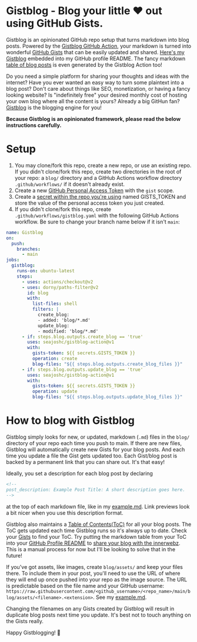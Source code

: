 # Gistblog - Blog your little ❤️ out using GitHub Gists.

Gistblog is an opinionated GitHub repo setup that turns markdown into blog posts. Powered by the [Gistblog GitHub Action](https://github.com/seajoshc/gistblog-action#readme), your markdown is turned into wonderful [GitHub Gists](https://gist.github.com/) that can be easily updated and shared. [Here's my Gistblog](https://github.com/seajoshc) embedded into my GitHub profile README. The fancy markdown [table of blog posts](https://gist.github.com/seajoshc/d898750deca042b9b241ad8b79bcac96) is even generated by the Gistblog Action too!

Do you need a simple platform for sharing your thoughts and ideas with the internet? Have you ever wanted an easy way to turn some plaintext into a blog post? Don't care about things like SEO, monetization, or having a fancy looking website? Is "indefinitely free" your desired monthly cost of hosting your own blog where all the content is yours? Already a big GitHun fan? [Gistblog](https://github.com/seajoshc/gistblog-action#readme) is the blogging engine for you!

**Because Gistblog is an opinionated framework, please read the below instructions carefully.**

# Setup

1. You may clone/fork this repo, create a new repo, or use an existing repo. If you didn't clone/fork this repo, create two directories in the root of your repo: a `blog/` directory and a GitHub Actions workflow directory `.github/workflows/` if it doesn't already exist.
1. Create a new [GitHub Personal Access Token](https://docs.github.com/en/authentication/keeping-your-account-and-data-secure/creating-a-personal-access-token) with the `gist` scope.
1. Create a [secret within the repo you're using](https://docs.github.com/en/actions/security-guides/encrypted-secrets) named GISTS_TOKEN and store the value of the personal access token you just created.
1. If you didn't clone/fork this repo, create `.github/workflows/gistblog.yaml` with the following GitHub Actions workflow. Be sure to change your branch name below if it isn't `main`:

```yaml
name: Gistblog
on:
  push:
    branches:
      - main
jobs:
  gistblog:
    runs-on: ubuntu-latest
    steps:
      - uses: actions/checkout@v2
      - uses: dorny/paths-filter@v2
        id: blog
        with:
          list-files: shell
          filters: |
            create_blog:
            - added: 'blog/*.md'
            update_blog:
            - modified: 'blog/*.md'
      - if: steps.blog.outputs.create_blog == 'true'
        uses: seajoshc/gistblog-action@v1
        with:
          gists-token: ${{ secrets.GISTS_TOKEN }}
          operation: create
          blog-files: "${{ steps.blog.outputs.create_blog_files }}"
      - if: steps.blog.outputs.update_blog == 'true'
        uses: seajoshc/gistblog-action@v1
        with:
          gists-token: ${{ secrets.GISTS_TOKEN }}
          operation: update
          blog-files: "${{ steps.blog.outputs.update_blog_files }}"
```

# How to blog with Gistblog

Gistblog simply looks for new, or updated, markdown (`.md`) files in the `blog/` directory of your repo each time you push to main. If there are new files, Gistblog will automatically create new Gists for your blog posts. And each time you update a file the Gist gets updated too. Each Gist/blog post is backed by a permanent link that you can share out. It's that easy!

Ideally, you set a description for each blog post by declaring

```html
<!--
post_description: Example Post Title: A short description goes here. 
-->
```

at the top of each markdown file, like in my [example.md](./blog/example.md). Link previews look a bit nicer when you use this description format.

Gistblog also maintains a [Table of Contents(ToC)](https://gist.github.com/seajoshc/d898750deca042b9b241ad8b79bcac96) for all your blog posts. The ToC gets updated each time Gistblog runs so it's always up to date. Check your [Gists](https://gist.github.com) to find your ToC. Try putting the markdown table from your ToC into your [GitHub Profile README](https://docs.github.com/en/account-and-profile/setting-up-and-managing-your-github-profile/customizing-your-profile/managing-your-profile-readme) to [share your blog with the innerwebz](https://github.com/seajoshc). This is a manual process for now but I'll be looking to solve that in the future!

If you've got assets, like images, create `blog/assets/` and keep your files there. To include them in your post, you'll need to use the URL of where they will end up once pushed into your repo as the image source. The URL is predictable based on the file name and your GitHub username: `https://raw.githubusercontent.com/<github_username>/<repo_name>/main/blog/assets/<filename>.<extension>`. See my [example.md](./blog/example.md).

Changing the filenames on any Gists created by Gistblog will result in duplicate blog posts next time you update. It's best not to touch anything on the Gists really.

Happy Gistblogging! 🎉
